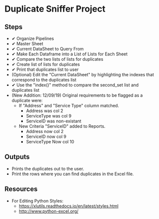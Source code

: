 # Duplicate Sniffer Project

## Steps

- ✔ Organize Pipelines
- ✔ Master Sheet
- ✔ Current DataSheet to Query From
- ✔ Make Each Dataframe into a List of Lists for Each Sheet
- ✔ Compare the two lists of lists for duplicates
- ✔ Create list of lists for duplicates
- ✔ Print that duplicates list to user
- (Optional) Edit the "Current DataSheet" by highlighting the indexes that correspond to the duplicates list
- ✔ Use the "index()" method to compare the second_set list and duplicates list
- (New Addition: 12/09/19) Original requirements to be flagged as a duplicate were:
  - If "Address" and "Service Type" column matched.
    - Address was col 2
    - ServiceType was col 9
    - ServiceID was non-existant
  - New Criteria "ServiceID" added to Reports.
    - Address now col 2
    - ServiceID now col 9
    - ServiceType Now col 10

## Outputs

- Prints the duplicates out to the user.
- Print the rows where you can find duplicates in the Excel file.

## Resources

- For Editing Python Styles:
  - <https://xlutils.readthedocs.io/en/latest/styles.html>
  - <http://www.python-excel.org/>
  
